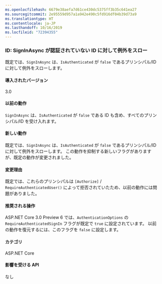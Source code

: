 ```yaml
---
ms.openlocfilehash: 6679e38aefa7d61ce430dc5375ff3b35c641ea27
ms.sourcegitcommit: 2e95559d957a1a942e490c5fd916df04b39d73a9
ms.translationtype: HT
ms.contentlocale: ja-JP
ms.lasthandoff: 10/16/2019
ms.locfileid: "72394355"
---
```

### <a name="identity-signinasync-throws-exception-for-unauthenticated-identity"></a>ID: SignInAsync が認証されていない ID に対して例外をスロー

既定では、`SignInAsync` は、`IsAuthenticated` が `false` であるプリンシパル/ID に対して例外をスローします。

#### <a name="version-introduced"></a>導入されたバージョン

3.0

#### <a name="old-behavior"></a>以前の動作

`SignInAsync` は、`IsAuthenticated` が `false` である ID も含め、すべてのプリンシパル/ID を受け入れます。

#### <a name="new-behavior"></a>新しい動作

既定では、`SignInAsync` は、`IsAuthenticated` が `false` であるプリンシパル/ID に対して例外をスローします。 この動作を抑制する新しいフラグがありますが、既定の動作が変更されました。

#### <a name="reason-for-change"></a>変更理由

既定では、これらのプリンシパルは `[Authorize]` / `RequireAuthenticatedUser()` によって拒否されていたため、以前の動作には問題がありました。

#### <a name="recommended-action"></a>推奨される操作

ASP.NET Core 3.0 Preview 6 では、`AuthenticationOptions` の `RequireAuthenticatedSignIn` フラグが既定で `true` に設定されています。 以前の動作を復元するには、このフラグを `false` に設定します。

#### <a name="category"></a>カテゴリ

ASP.NET Core

#### <a name="affected-apis"></a>影響を受ける API

なし

<!-- 

#### Affected APIs

Not detectable via API analysis

-->
